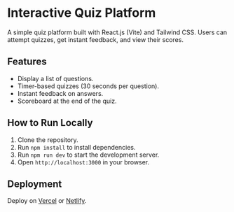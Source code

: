 # Interactive Quiz Platform

A simple quiz platform built with React.js (Vite) and Tailwind CSS. Users can attempt quizzes, get instant feedback, and view their scores.

## Features
- Display a list of questions.
- Timer-based quizzes (30 seconds per question).
- Instant feedback on answers.
- Scoreboard at the end of the quiz.

## How to Run Locally
1. Clone the repository.
2. Run `npm install` to install dependencies.
3. Run `npm run dev` to start the development server.
4. Open `http://localhost:3000` in your browser.

## Deployment
Deploy on [Vercel](https://vercel.com) or [Netlify](https://netlify.com).